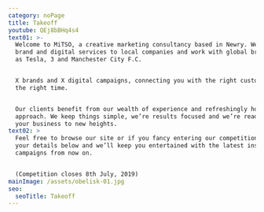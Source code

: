 ```yaml
---
category: noPage
title: Takeoff
youtube: QEj8bBHq4s4
text01: >-
  Welcome to MiTSO, a creative marketing consultancy based in Newry. We deliver
  brand and digital services to local companies and work with global brands such
  as Tesla, 3 and Manchester City F.C.


  X brands and X digital campaigns, connecting you with the right customers at
  the right time. 


  Our clients benefit from our wealth of experience and refreshingly honest
  approach. We keep things simple, we’re results focused and we’re ready to take
  your business to new heights.
text02: >
  Feel free to browse our site or if you fancy entering our competition, fill in
  your details below and we’ll keep you entertained with the latest insights and
  campaigns from now on.


  (Competition closes 8th July, 2019)
mainImage: /assets/obelisk-01.jpg
seo:
  seoTitle: Takeoff
---
```


